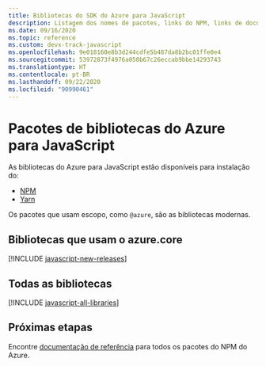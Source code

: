 ```yaml
---
title: Bibliotecas do SDK do Azure para JavaScript
description: Listagem dos nomes de pacotes, links do NPM, links de documentos e links de códigos-fonte para todas as bibliotecas no SDK do Azure para JavaScript.
ms.date: 09/16/2020
ms.topic: reference
ms.custom: devx-track-javascript
ms.openlocfilehash: 9e018160e8b3d244cdfe5b487da8b2bc01ffe0e4
ms.sourcegitcommit: 53972873f4976a050b67c26eccab9bbe14293743
ms.translationtype: HT
ms.contentlocale: pt-BR
ms.lasthandoff: 09/22/2020
ms.locfileid: "90990461"
---
```

# <a name="azure-libraries-packages-for-javascript"></a>Pacotes de bibliotecas do Azure para JavaScript

As bibliotecas do Azure para JavaScript estão disponíveis para instalação do:
* [NPM](https://www.npmjs.com/)
* [Yarn](https://yarnpkg.com/)

Os pacotes que usam escopo, como `@azure`, são as bibliotecas modernas.

## <a name="libraries-using-azurecore"></a>Bibliotecas que usam o azure.core

[!INCLUDE [javascript-new-releases](../includes/javascript-new.md)]

## <a name="all-libraries"></a>Todas as bibliotecas

[!INCLUDE [javascript-all-libraries](../includes/javascript-all.md)]

## <a name="next-steps"></a>Próximas etapas

Encontre [documentação de referência](/javascript/api/overview/azure/?view=azure-node-latest) para todos os pacotes do NPM do Azure.